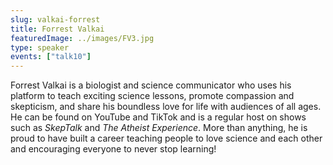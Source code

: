 ```yaml
---
slug: valkai-forrest
title: Forrest Valkai
featuredImage: ../images/FV3.jpg
type: speaker
events: ["talk10"]
---
```


Forrest Valkai is a biologist and science communicator who uses his platform to teach exciting science lessons, promote compassion and skepticism, and share his boundless love for life with audiences of all ages. He can be found on YouTube and TikTok and is a regular host on shows such as _SkepTalk_ and _The Atheist Experience_. More than anything, he is proud to have built a career teaching people to love science and each other and encouraging everyone to never stop learning!
